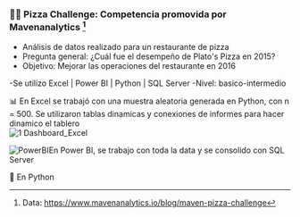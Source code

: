 ### 🍕🍕  Pizza Challenge: Competencia promovida por Mavenanalytics [^1] 

+ Análisis de datos realizado para un restaurante de pizza 
+ Pregunta general: ¿Cuál fue el desempeño de Plato's Pizza en 2015? 
+ Objetivo: Mejorar las operaciones del restaurante en 2016

-Se utilizo Excel | Power BI | Python | SQL Server
-Nivel: basico-intermedio

📊 En Excel se trabajó con una muestra aleatoria generada en Python, con n =  500. Se utilizaron tablas dinamicas y conexiones de informes para hacer dinamico el tablero  
![1 Dashboard_Excel](https://user-images.githubusercontent.com/82233779/203609094-27248492-cb8a-410f-babb-51c02e39ded2.PNG)





![PowerBI](https://user-images.githubusercontent.com/82233779/203394674-b71bd963-8ebe-412a-9b26-dae6af54bf1d.PNG)En Power BI, se trabajo con toda la data y se consolido con SQL Server


🐍 En Python 



[^1]: Data: https://www.mavenanalytics.io/blog/maven-pizza-challenge 
